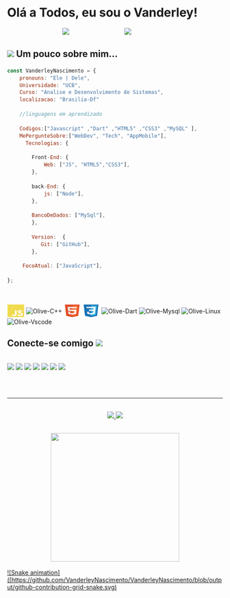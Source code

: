 
 
  
   # Olá a Todos, eu sou o Vanderley! 
<img align='right' src="https://media.giphy.com/media/jRf5fsn8G6YaogAWxn/giphy.gif" width="230">

  <p align="center">
<img src="https://readme-typing-svg.herokuapp.com?font=monospace&color=00ffd2&size=25&center=true&vCenter=true&lines=Sejam+Bem+Vindos!!;Em+evolução...;Em+breve+aplicações+minhas.">
</p>
  
  ## <img src="https://media.giphy.com/media/VgCDAzcKvsR6OM0uWg/giphy.gif" width="50"> Um pouco sobre mim...  

```javascript
const VanderleyNascimento = {
    pronouns: "Ele | Dele",
    Universidade: "UCB",
    Curso: "Analise e Desenvolvimento de Sistemas",
    localizacao: "Brasilia-Df"
    
    //linguagens em aprendizado
    
    Codigos:["Javascript" ,"Dart" ,"HTML5" ,"CSS3" ,"MySQL" ],
    MePergunteSobre:["WebDev", "Tech", "AppMobile"],
      Tecnologias: {
      
        Front-End: {
            Web: ["JS", "HTML5","CSS3"],
        },
        
        back-End: {
            js: ["Node"],
        },
        
        BancoDeDados: ["MySql"],
        },
        
        Version:  {
           Git: ["GitHub"],
        },
        
     FocoAtual: ["JavaScript"],
    
};
```
<br>

 <div style="display: inline_block"><br>
  <img align="center" alt="Olive-Js" height="30" width="40" src="https://raw.githubusercontent.com/devicons/devicon/master/icons/javascript/javascript-plain.svg">
  <img align="center" alt="Olive-C++" height="30" width="40" src="https://cdn.jsdelivr.net/gh/devicons/devicon/icons/cplusplus/cplusplus-original.svg">
  <img align="center" alt="Olive-HTML" height="30" width="40" src="https://raw.githubusercontent.com/devicons/devicon/master/icons/html5/html5-original.svg">
  <img align="center" alt="Olive-CSS" height="30" width="40" src="https://raw.githubusercontent.com/devicons/devicon/master/icons/css3/css3-original.svg">
  <img align="center" alt="Olive-Dart" height="30" width="40" src="https://cdn.jsdelivr.net/gh/devicons/devicon/icons/dart/dart-original.svg">
  <img align="center" alt="Olive-Mysql" height="30" width="40" src="https://cdn.jsdelivr.net/gh/devicons/devicon/icons/mysql/mysql-original.svg" />
  <img align="center" alt="Olive-Linux" height="30" width="40" src="https://cdn.jsdelivr.net/gh/devicons/devicon/icons/linux/linux-original.svg" />
  <img align="center" alt="Olive-Vscode" height="30" width="40" src="https://cdn.jsdelivr.net/gh/devicons/devicon/icons/vscode/vscode-original.svg" />
  
</div>

 ##  Conecte-se comigo <img src="https://media.giphy.com/media/LnQjpWaON8nhr21vNW/giphy.gif" width="60">
 <br>
 <a href="https://twitter.com/VanderleyN_"><img src="https://img.shields.io/badge/Twitter-1DA1F2?style=for-the-badge&logo=twitter&logoColor=white"></a>
 <a href="https://www.instagram.com/wanderley.n.o/" target="_blank"><img src="https://img.shields.io/badge/-Instagram-%23E4405F?style=for-the-badge&logo=instagram&logoColor=white" target="_blank"></a>
 <a href="https://www.linkedin.com/in/vanderley-oliveira-4403a8177/"><img src="https://img.shields.io/badge/LinkedIn-0077B5?style=for-the-badge&logo=linkedin&logoColor=white"></a>
 <a href="mailto:conta.vanderleynascimento@gmail.com"><img src="https://img.shields.io/badge/Gmail-D14836?style=for-the-badge&logo=gmail&logoColor=white"></a>
 <a href="https://dev.to/vanderleynascimento"><img src="https://img.shields.io/badge/dev.to-0A0A0A?style=for-the-badge&logo=dev.to&logoColor=white"></a>
 <a href="https://discord.gg/6QCVyRF6" target="_blank"><img src="https://img.shields.io/badge/Discord-7289DA?style=for-the-badge&logo=discord&logoColor=white" target="_blank"></a> 
 <a href="https://open.spotify.com/playlist/5tyq32vUWlQobT5fKqS9n7?si=57295e4f1c3646e4"><img src="https://img.shields.io/badge/Spotify-1ED760?&style=for-the-badge&logo=spotify&logoColor=white"></a>

 <br><br>


 ----
 <br>


 <div align="center">
     <a href="https://github.com/VanderleyNascimento">
     <img height="150" src="https://github-readme-stats.vercel.app/api?username=vanderleynascimento&show_icons=true&theme=chartreuse-dark&include_all_commits=true&count_private=true"/>
     <img height="150" src="https://github-readme-stats.vercel.app/api/top-langs/?username=vanderleynascimento&layout=compact&langs_count=7&theme=chartreuse-dark&white"/>
 </div>
        <br>
 <p align="center">
    <img src="https://media.giphy.com/media/l57S5YHCU5RDtUjXHq/giphy.gif" height="300" width="300" border="0">
 </p>
  ![Snake animation]([https://github.com/VanderleyNascimento/VanderleyNascimento/blob/output/github-contribution-grid-snake.svg)
